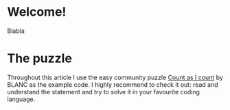 # Welcome!

Blabla

# The puzzle

Throughout this article I use the easy community puzzle [Count as I count](https://www.codingame.com/training/easy/count-as-i-count) by BLANC as the example code.
I highly recommend to check it out: read and understand the statement and try to solve it in your favourite coding language.


